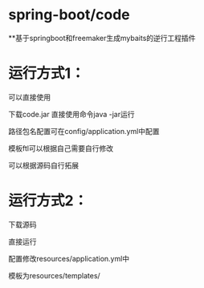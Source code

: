 # spring-boot/code
**基于springboot和freemaker生成mybaits的逆行工程插件

# 运行方式1：
可以直接使用

下载code.jar 直接使用命令java -jar运行 

路径包名配置可在config/application.yml中配置

模板ftl可以根据自己需要自行修改

可以根据源码自行拓展

# 运行方式2：

下载源码

直接运行

配置修改resources/application.yml中

模板为resources/templates/

